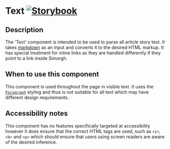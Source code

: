 # Text [![Storybook](https://github.com/storybooks/press/blob/master/badges/storybook.svg)](https://simorghstorybook.now.sh/?selectedKind=Text)

## Description

The 'Text' component is intended to be used to parse all article story text. It takes [markdown](https://en.wikipedia.org/wiki/Markdown) as an input and converts it to the desired HTML markup. It has special treatment for inline links as they are handled differently if they point to a link inside Simorgh.

## When to use this component

This component is used throughout the page in visible text. It uses the [`Paragraph`](../Paragraph) styling and thus is not suitable for all text which may have different design requirements.

## Accessibility notes

This component has no features specifically targeted at accessibility however it does ensure that the correct HTML tags are used, such as `<i>`, `<b>` and `<p>` which should ensure that users using screen readers are aware of the desired inference.
